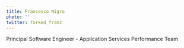 ```yaml
---
title: Francesco Nigro
photo: ''
twitter: forked_franz
---
```

Principal Software Engineer - Application Services Performance Team
